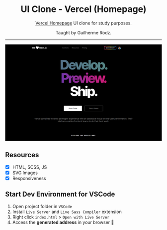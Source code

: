 <h1 align="center">
UI Clone - Vercel (Homepage)
</h1>

<p align="center"><a href="https://vercel.com">Vercel Homepage</a> UI clone for study purposes.</p>

<p align="center">Taught by Guilherme Rodz.</p>

<hr>

<img src="./assets/vercel.png" />

## Resources

- [x] HTML, SCSS, JS
- [x] SVG Images
- [x] Responsiveness

## Start Dev Environment for VSCode

1. Open project folder in `VSCode`
2. Install `Live Server` and `Live Sass Compiler` extension
3. Right click `index.html` > `Open with Live Server`
4. Access the **generated address** in your browser 🚀
